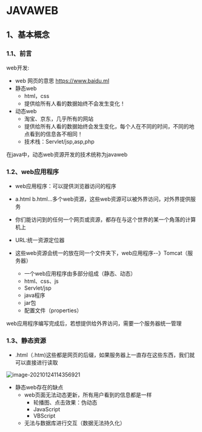 # JAVAWEB

## 1、基本概念

### 1.1、前言

web开发:

- web	网页的意思	https://www.baidu.ml
- 静态web
  - html，css
  - 提供给所有人看的数据始终不会发生变化！
- 动态web
  - 淘宝、京东，几乎所有的网站
  - 提供给所有人看的数据始终会发生变化，每个人在不同的时间，不同的地点看到的信息各不相同！
  -  技术栈：Servlet/jsp,asp,php

在java中，动态web资源开发的技术统称为javaweb

### 1.2、web应用程序

- web应用程序：可以提供浏览器访问的程序

- a.html	b.html...多个web资源，这些web资源可以被外界访问，对外界提供服务

- 你们能访问到的任何一个网页或资源，都存在与这个世界的某一个角落的计算机上
- URL:统一资源定位器
- 这些web资源会统一的放在同一个文件夹下，web应用程序--》Tomcat（服务器）
  - 一个web应用程序由多部分组成（静态、动态）
  - html、css、js
  - Servlet/jsp
  - java程序
  - jar包
  - 配置文件（properties）

web应用程序编写完成后，若想提供给外界访问，需要一个服务器统一管理

### 1.3、静态资源

- .html（.htm)这些都是网页的后缀，如果服务器上一直存在这些东西，我们就可以直接进行读取

![image-20210124114356921](https://gitee.com/kuiler/imgaes/raw/master/img/image-20210124114356921.png)

- 静态web存在的缺点
  - web页面无法动态更新，所有用户看到的信息都是一样
    - 轮播图、点击效果：伪动态
    - JavaScript
    - VBScript
  - 无法与数据库进行交互（数据无法持久化）